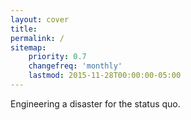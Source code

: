 ```yaml
---
layout: cover
title:
permalink: /
sitemap:
    priority: 0.7
    changefreq: 'monthly'
    lastmod: 2015-11-28T00:00:00-05:00
---
```

Engineering a disaster for the status quo.
